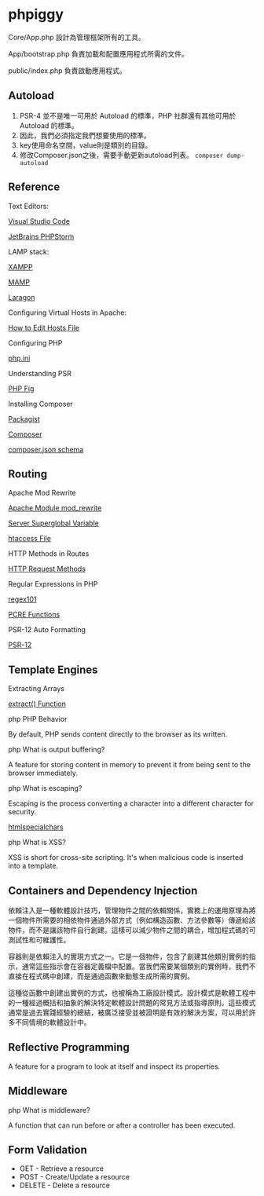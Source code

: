 # phpiggy

Core/App.php 設計為管理框架所有的工具。

App/bootstrap.php 負責加載和配置應用程式所需的文件。

public/index.php 負責啟動應用程式。

## Autoload

1. PSR-4 並不是唯一可用於 Autoload 的標準，PHP 社群還有其他可用於 Autoload 的標準。
2. 因此，我們必須指定我們想要使用的標準。
3. key使用命名空間，value則是類別的目錄。
4. 修改Composer.json之後，需要手動更新autoload列表。
    `composer dump-autoload`

## Reference

Text Editors: 

[Visual Studio Code](https://code.visualstudio.com/)

[JetBrains PHPStorm](https://www.jetbrains.com/phpstorm/)

LAMP stack:

[XAMPP](https://www.apachefriends.org/)

[MAMP](https://www.mamp.info/en/windows/)

[Laragon](https://laragon.org/)

Configuring Virtual Hosts in Apache:

[How to Edit Hosts File](https://www.hostinger.com/tutorials/how-to-edit-hosts-file)

Configuring PHP

[php.ini](https://www.php.net/manual/en/ini.list.php)

Understanding PSR

[PHP Fig](https://www.php-fig.org/)

Installing Composer

[Packagist](https://packagist.org/)

[Composer](https://getcomposer.org/)

[composer.json schema](https://getcomposer.org/doc/04-schema.md#the-composer-json-schema)

## Routing

Apache Mod Rewrite

[Apache Module mod_rewrite](https://httpd.apache.org/docs/2.4/mod/mod_rewrite.html)

[Server Superglobal Variable](https://www.php.net/manual/en/reserved.variables.server.php)

[htaccess File](https://httpd.apache.org/docs/2.4/howto/htaccess.html)

HTTP Methods in Routes

[HTTP Request Methods](https://developer.mozilla.org/en-US/docs/Web/HTTP/Methods)

Regular Expressions in PHP

[regex101](https://regex101.com/)

[PCRE Functions](https://www.php.net/manual/en/ref.pcre.php)

PSR-12 Auto Formatting

[PSR-12](https://www.php-fig.org/psr/psr-12/)

## Template Engines

Extracting Arrays

[extract() Function](https://www.php.net/manual/en/function.extract.php)

php PHP Behavior

By default, PHP sends content directly to the browser as its written.

php What is output buffering?

A feature for storing content in memory to prevent it from being sent to the browser immediately.

php What is escaping?

Escaping is the process converting a character into a different character for security.

[htmlspecialchars](https://www.php.net/manual/en/function.htmlspecialchars.php)

php What is XSS?

XSS is short for cross-site scripting. It's when malicious code is inserted into a template.

## Containers and Dependency Injection

依賴注入是一種軟體設計技巧，管理物件之間的依賴關係，實務上的運用原理為將一個物件所需要的相依物件通過外部方式（例如構造函數、方法參數等）傳遞給該物件，而不是讓該物件自行創建。這樣可以減少物件之間的耦合，增加程式碼的可測試性和可維護性。

容器則是依賴注入的實現方式之一。它是一個物件，包含了創建其他類別實例的指示，通常這些指示會在容器定義檔中配置。當我們需要某個類別的實例時，我們不直接在程式碼中創建，而是通過函數來動態生成所需的實例。

這種從函數中創建出實例的方式，也被稱為工廠設計模式。設計模式是軟體工程中的一種經過概括和抽象的解決特定軟體設計問題的常見方法或指導原則。這些模式通常是過去實踐經驗的總結，被廣泛接受並被證明是有效的解決方案，可以用於許多不同情境的軟體設計中。

## Reflective Programming

A feature for a program to look at itself and inspect its properties.

## Middleware

php What is middleware?

A function that can run before or after a controller has been executed.

## Form Validation

- GET - Retrieve a resource
- POST - Create/Update a resource
- DELETE - Delete a resource